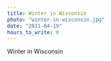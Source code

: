 ```yaml
---
title: Winter in Wisconsin
photo: "winter-in-wisconsin.jpg"
date: "2011-04-19"
hours_to_write: 0
---
```


Winter in Wisconsin
